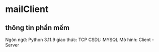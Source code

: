 # mailClient

## thông tin phần mềm
Ngôn ngữ: Python 3.11.9
giao thức: TCP
CSDL: MYSQL
Mô hình: Client - Server
